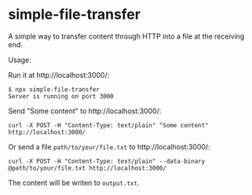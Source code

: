 # simple-file-transfer

A simple way to transfer content through HTTP into a file at the receiving end.

Usage:


Run it at http://localhost:3000/:

```
$ npx simple-file-transfer
Server is running on port 3000
```

Send "Some content" to http://localhost:3000/:

```
curl -X POST -H "Content-Type: text/plain" "Some content" http://localhost:3000/
```

Or send a file `path/to/your/file.txt` to http://localhost:3000/:

```
curl -X POST -H "Content-Type: text/plain" --data-binary @path/to/your/file.txt http://localhost:3000/
```

The content will be writen to `output.txt`.
